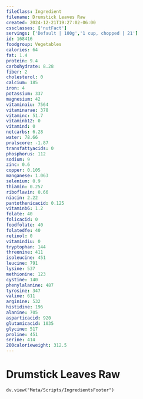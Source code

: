 ```yaml
---
fileClass: Ingredient
filename: Drumstick Leaves Raw
created: 2024-12-21T19:27:02-06:00
cssclasses: ['nutFact']
servings: ['Default | 100g','1 cup, chopped | 21']
id: 168416
foodgroup: Vegetables
calories: 64
fat: 1.4
protein: 9.4
carbohydrate: 8.28
fiber: 2
cholesterol: 0
calcium: 185
iron: 4
potassium: 337
magnesium: 42
vitaminaiu: 7564
vitaminarae: 378
vitaminc: 51.7
vitaminb12: 0
vitamind: 0
netcarbs: 6.28
water: 78.66
pralscore: -1.87
transfattyacids: 0
phosphorus: 112
sodium: 9
zinc: 0.6
copper: 0.105
manganese: 1.063
selenium: 0.9
thiamin: 0.257
riboflavin: 0.66
niacin: 2.22
pantothenicacid: 0.125
vitaminb6: 1.2
folate: 40
folicacid: 0
foodfolate: 40
folatedfe: 40
retinol: 0
vitamindiu: 0
tryptophan: 144
threonine: 411
isoleucine: 451
leucine: 791
lysine: 537
methionine: 123
cystine: 140
phenylalanine: 487
tyrosine: 347
valine: 611
arginine: 532
histidine: 196
alanine: 705
asparticacid: 920
glutamicacid: 1035
glycine: 517
proline: 451
serine: 414
200calorieweight: 312.5
---
```


# Drumstick Leaves Raw

```dataviewjs
dv.view("Meta/Scripts/IngredientsFooter")
```